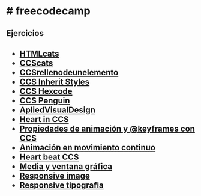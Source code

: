 <h1># freecodecamp</h1>
<h2>Ejercicios<h2>
<ul>
  <li><a href=HTMLcats > HTMLcats</a></li>
  <li> <a href=CCScats> CCScats </a> </li>
  <li> <a href=CCSrellenodeunelemento > CCSrellenodeunelemento </a> </li>
  <li> <a href=CCSInheritStyles >CCS Inherit Styles </a> </li>
  <li> <a href=CCSHexcode >CCS Hexcode </a> </li>
  <li> <a href=CCSPenguin> CCS Penguin </a> </li>
  <li> <a href=ApliedVisualDesign > ApliedVisualDesign</a> </li>
  <li> <a href=CCSHeart > Heart in CCS </a> </li>
  <li> <a href=CCSanimation > Propiedades de animación y @keyframes con CCS  </a> </li>
  <li> <a href=CCSmove > Animación en movimiento continuo </a> </li>
  <li> <a href=CCHeartbeat> Heart beat CCS</a> </li>
  <li> <a href=media> Media y ventana gráfica</a> </li>
  <li> <a href=responsiveImg> Responsive image</a> </li>
  <li> <a href=responsiveTypo> Responsive tipografia</a> </li>
  
 </ul>
 
